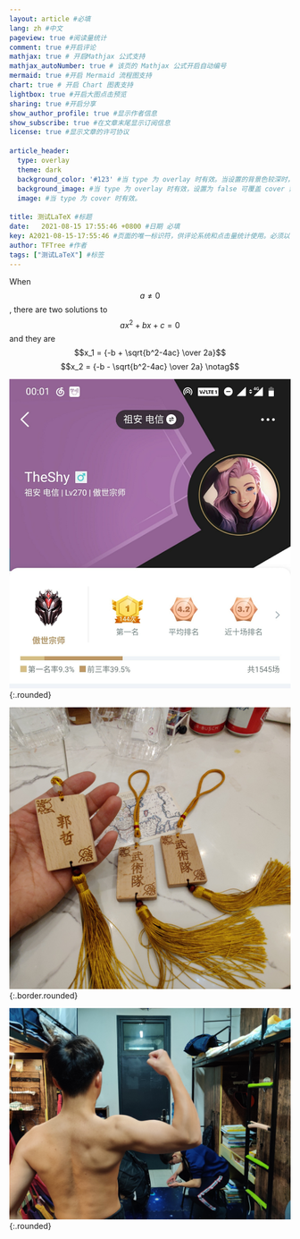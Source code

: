 ```yaml
---
layout: article #必填
lang: zh #中文
pageview: true #阅读量统计
comment: true #开启评论
mathjax: true # 开启Mathjax 公式支持
mathjax_autoNumber: true # 该页的 Mathjax 公式开启自动编号
mermaid: true #开启 Mermaid 流程图支持
chart: true # 开启 Chart 图表支持
lightbox: true #开启大图点击预览
sharing: true #开启分享
show_author_profile: true #显示作者信息
show_subscribe: true #在文章末尾显示订阅信息
license: true #显示文章的许可协议

article_header:
  type: overlay
  theme: dark
  background_color: '#123' #当 type 为 overlay 时有效。当设置的背景色较深时，你需要设置 theme 为 dark。
  background_image: #当 type 为 overlay 时有效，设置为 false 可覆盖 cover 禁止背景图片。
  image: #当 type 为 cover 时有效。
  
title: 测试LaTeX #标题
date:   2021-08-15 17:55:46 +0800 #日期 必填
key: A2021-08-15-17:55:46 #页面的唯一标识符，供评论系统和点击量统计使用。必须以字母（[A-Za-z]）开头，其后可以接若干字母、数字（[0-9]）、连字符（-）、下划线（_）、冒号（:）和小数点（.）。
author: TFTree #作者
tags: ["测试LaTeX"] #标签
---
```

When $$a \ne 0$$, there are two solutions to $$ax^2 + bx + c = 0$$ and they are
$$x_1 = {-b + \sqrt{b^2-4ac} \over 2a}$$
$$x_2 = {-b - \sqrt{b^2-4ac} \over 2a} \notag$$

![QQ图片20210815235953](\images\QQ图片20210815235953.jpg){:.rounded}

![QQ图片20210815235958](\images\QQ图片20210815235958.jpg){:.border.rounded}

![QQ图片20210816000005](\images\QQ图片20210816000005.jpg){:.rounded}


